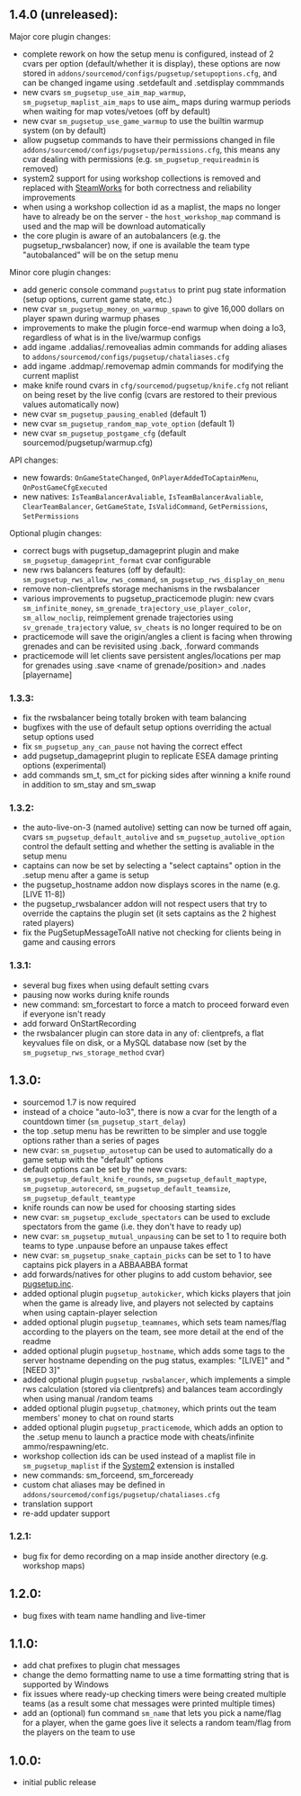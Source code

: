## 1.4.0 (unreleased):

Major core plugin changes:
- complete rework on how the setup menu is configured, instead of 2 cvars per option (default/whether it is display), these options
  are now stored in ``addons/sourcemod/configs/pugsetup/setupoptions.cfg``, and can be changed ingame using .setdefault and .setdisplay commmands
- new cvars ``sm_pugsetup_use_aim_map_warmup``, ``sm_pugsetup_maplist_aim_maps`` to use aim_ maps during warmup periods when waiting for map votes/vetoes (off by default)
- new cvar ``sm_pugsetup_use_game_warmup`` to use the builtin warmup system (on by default)
- allow pugsetup commands to have their permissions changed in file ``addons/sourcemod/configs/pugsetup/permissions.cfg``, this means any cvar
  dealing with permissions (e.g. ``sm_pugsetup_requireadmin`` is removed)
- system2 support for using workshop collections is removed and replaced with [SteamWorks](https://forums.alliedmods.net/showthread.php?t=229556) for both correctness and reliability improvements
- when using a workshop collection id as a maplist, the maps no longer have to already be on the server - the ``host_workshop_map`` command is used and the map will be download automatically
- the core plugin is aware of an autobalancers (e.g. the pugsetup_rwsbalancer) now, if one is available the team type "autobalanced" will be on the setup menu

Minor core plugin changes:
- add generic console command ``pugstatus`` to print pug state information (setup options, current game state, etc.)
- new cvar ``sm_pugsetup_money_on_warmup_spawn`` to give 16,000 dollars on player spawn during warmup phases
- improvements to make the plugin force-end warmup when doing a lo3, regardless of what is in the live/warmup configs
- add ingame .addalias/.removealias admin commands for adding aliases to ``addons/sourcemod/configs/pugsetup/chataliases.cfg``
- add ingame .addmap/.removemap admin commands for modifying the current maplist
- make knife round cvars in ``cfg/sourcemod/pugsetup/knife.cfg`` not reliant on being reset by the live config (cvars are restored to their previous values automatically now)
- new cvar ``sm_pugsetup_pausing_enabled`` (default 1)
- new cvar ``sm_pugsetup_random_map_vote_option`` (default 1)
- new cvar ``sm_pugsetup_postgame_cfg`` (default sourcemod/pugsetup/warmup.cfg)

API changes:
- new fowards: ``OnGameStateChanged``, ``OnPlayerAddedToCaptainMenu``, ``OnPostGameCfgExecuted``
- new natives: ``IsTeamBalancerAvaliable``, ``IsTeamBalancerAvaliable``, ``ClearTeamBalancer``, ``GetGameState``, ``IsValidCommand``, ``GetPermissions``, ``SetPermissions``

Optional plugin changes:
- correct bugs with pugsetup_damageprint plugin and make ``sm_pugsetup_damageprint_format`` cvar configurable
- new rws balancers features (off by default): ``sm_pugsetup_rws_allow_rws_command``, ``sm_pugsetup_rws_display_on_menu``
- remove non-clientprefs storage mechanisms in the rwsbalancer
- various improvements to pugsetup_practicemode plugin: new cvars ``sm_infinite_money``, ``sm_grenade_trajectory_use_player_color``, ``sm_allow_noclip``,
  reimplement grenade trajectories using ``sv_grenade_trajectory`` value, ``sv_cheats`` is no longer required to be on
- practicemode will save the origin/angles a client is facing when throwing grenades and can be revisited using .back, .forward commands
- practicemode will let clients save persistent angles/locations per map for grenades using .save <name of grenade/position> and .nades [playername]

### 1.3.3:
- fix the rwsbalancer being totally broken with team balancing
- bugfixes with the use of default setup options overriding the actual setup options used
- fix ``sm_pugsetup_any_can_pause`` not having the correct effect
- add pugsetup_damageprint plugin to replicate ESEA damage printing options (experimental)
- add commands sm_t, sm_ct for picking sides after winning a knife round in addition to sm_stay and sm_swap

### 1.3.2:
- the auto-live-on-3 (named autolive) setting can now be turned off again, cvars ``sm_pugsetup_default_autolive`` and ``sm_pugsetup_autolive_option`` control the default setting and whether the setting is avaliable in the setup menu
- captains can now be set by selecting a "select captains" option in the .setup menu after a game is setup
- the pugsetup_hostname addon now displays scores in the name (e.g. [LIVE 11-8])
- the pugsetup_rwsbalancer addon will not respect users that try to override the captains the plugin set (it sets captains as the 2 highest rated players)
- fix the PugSetupMessageToAll native not checking for clients being in game and causing errors

### 1.3.1:
- several bug fixes when using default setting cvars
- pausing now works during knife rounds
- new command: sm_forcestart to force a match to proceed forward even if everyone isn't ready
- add forward OnStartRecording
- the rwsbalancer plugin can store data in any of: clientprefs, a flat keyvalues file on disk, or a MySQL database now (set by the ``sm_pugsetup_rws_storage_method`` cvar)

## 1.3.0:
 - sourcemod 1.7 is now required
 - instead of a choice "auto-lo3", there is now a cvar for the length of a countdown timer (``sm_pugsetup_start_delay``)
 - the top .setup menu has be rewritten to be simpler and use toggle options rather than a series of pages
 - new cvar: ``sm_pugsetup_autosetup`` can be used to automatically do a game setup with the "default" options
 - default options can be set by the new cvars: ``sm_pugsetup_default_knife_rounds``, ``sm_pugsetup_default_maptype``, ``sm_pugsetup_autorecord``, ``sm_pugsetup_default_teamsize``, ``sm_pugsetup_default_teamtype``
 - knife rounds can now be used for choosing starting sides
 - new cvar: ``sm_pugsetup_exclude_spectators`` can be used to exclude spectators from the game (i.e. they don't have to ready up)
 - new cvar: ``sm_pugsetup_mutual_unpausing`` can be set to 1 to require both teams to type .unpause before an unpause takes effect
 - new cvar: ``sm_pugsetup_snake_captain_picks`` can be set to 1 to have captains pick players in a ABBAABBA format
 - add forwards/natives for other plugins to add custom behavior, see [pugsetup.inc](scripting/include/pugsetup.inc).
 - added optional plugin ``pugsetup_autokicker``, which kicks players that join when the game is already live, and players not selected by captains when using  captain-player selection
 - added optional plugin ``pugsetup_teamnames``, which sets team names/flag according to the players on the team, see more detail at the end of the readme
 - added optional plugin ``pugsetup_hostname``, which adds some tags to the server hostname depending on the pug status, examples: "[LIVE]" and "[NEED 3]"
 - added optional plugin ``pugsetup_rwsbalancer``, which implements a simple rws calculation (stored via clientprefs) and balances team accordingly when using manual /random teams
 - added optional plugin ``pugsetup_chatmoney``, which prints out the team members' money to chat on round starts
 - added optional plugin ``pugsetup_practicemode``, which adds an option to the .setup menu to launch a practice mode with cheats/infinite ammo/respawning/etc.
 - workshop collection ids can be used instead of a maplist file in ``sm_pugsetup_maplist`` if the [System2](https://forums.alliedmods.net/showthread.php?t=146019) extension is installed
 - new commands: sm_forceend, sm_forceready
 - custom chat aliases may be defined in ``addons/sourcemod/configs/pugsetup/chataliases.cfg``
 - translation support
 - re-add updater support

### 1.2.1:
 - bug fix for demo recording on a map inside another directory (e.g. workshop maps)

## 1.2.0:
 - bug fixes with team name handling and live-timer

## 1.1.0:
- add chat prefixes to plugin chat messages
- change the demo formatting name to use a time formatting string that is supported by Windows
- fix issues where ready-up checking timers were being created multiple teams (as a result some chat messages were printed multiple times)
- add an (optional) fun command ``sm_name`` that lets you pick a name/flag for a player, when the game goes live it selects a random team/flag from the players on the team to use

## 1.0.0:
- initial public release